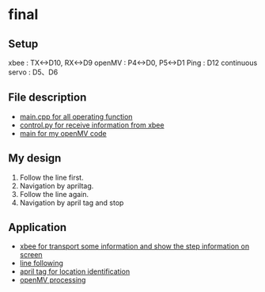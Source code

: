 # final
## Setup
xbee : TX<->D10, RX<->D9
openMV : P4<->D0, P5<->D1
Ping : D12
continuous servo : D5、D6

## File description
- [main.cpp for all operating function](#heading-one)
- [control.py for receive information from xbee](#heading-two)
- [main for my openMV code](#heading-three)

## My design
1. Follow the line first.
2. Navigation by apriltag.
3. Follow the line again.
4. Navigation by april tag and stop

## Application
- [xbee for transport some information and show the step information on screen](#heading-one)
- [line following](#heading-two)
- [april tag for location identification](#heading-three)
- [openMV processing](#heading-four)
